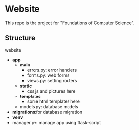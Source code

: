 # Website
This repo is the project for "Foundations of Computer Science". 

## Structure
website
+   **app**
    +   **main**
        +   errors.py: error handlers
        +   forms.py: web forms
        +   views.py: setting routers
    +   **static** 
        +   css,js and pictures here
    +   **templates**
        +   some html templates here
    +   models.py: database models
+   **migrations**:for database migration 
+   **venv**
+   manager.py: manage app using flask-script 
